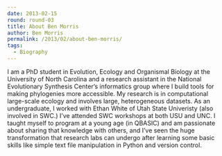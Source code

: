 ```yaml
---
date: 2013-02-15
round: round-03
title: About Ben Morris
author: Ben Morris
permalink: /2013/02/about-ben-morris/
tags:
  - Biography
---
```

I am a PhD student in Evolution, Ecology and Organismal Biology at the University of North Carolina and a research assistant in the National Evolutionary Synthesis Center&#8217;s informatics group where I build tools for making phylogenies more accessible. My research is in computational large-scale ecology and involves large, heterogeneous datasets. As an undergraduate, I worked with Ethan White of Utah State Univeristy (also involved in SWC.) I&#8217;ve attended SWC workshops at both USU and UNC. I taught myself to program at a young age (in QBASIC) and am passionate about sharing that knowledge with others, and I&#8217;ve seen the huge transformation that research labs can undergo after learning some basic skills like simple text file manipulation in Python and version control.
